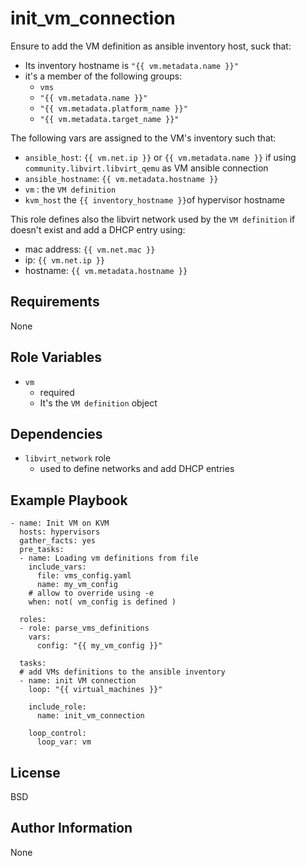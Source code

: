 init_vm_connection
=========

Ensure to add the VM definition as ansible inventory host, suck that:
- Its inventory hostname is `"{{ vm.metadata.name }}"`
- it's a member of the following groups:
  - `vms`
  - `"{{ vm.metadata.name }}"`
  - `"{{ vm.metadata.platform_name }}"`
  - `"{{ vm.metadata.target_name }}"`

The following vars are assigned to the VM's inventory such that:
- `ansible_host`: `{{ vm.net.ip }}` or `{{ vm.metadata.name }}` if using `community.libvirt.libvirt_qemu` as VM ansible connection
- `ansible_hostname`: `{{ vm.metadata.hostname }}`
- `vm` : the `VM definition`
- `kvm_host` the `{{ inventory_hostname }}`of hypervisor hostname

This role defines also the libvirt network used by the `VM definition` if doesn't exist and add a DHCP entry using:
- mac address: `{{ vm.net.mac }}`
- ip: `{{ vm.net.ip }}`
- hostname: `{{ vm.metadata.hostname }}`

Requirements
------------
None

Role Variables
--------------
- `vm`
  - required
  - It's the `VM definition` object

Dependencies
------------

- `libvirt_network` role
  - used to define networks and add DHCP entries

Example Playbook
----------------

```
- name: Init VM on KVM
  hosts: hypervisors
  gather_facts: yes
  pre_tasks:
  - name: Loading vm definitions from file
    include_vars:
      file: vms_config.yaml
      name: my_vm_config
    # allow to override using -e
    when: not( vm_config is defined ) 
  
  roles:
  - role: parse_vms_definitions
    vars:
      config: "{{ my_vm_config }}"
  
  tasks:  
  # add VMs definitions to the ansible inventory
  - name: init VM connection
    loop: "{{ virtual_machines }}"

    include_role:
      name: init_vm_connection
    
    loop_control:
      loop_var: vm

```

License
-------

BSD

Author Information
------------------

None
